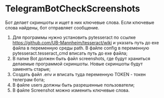# TelegramBotCheckScreenshots

Бот делает скриншоты и ищет в них ключевые слова. Если ключевые слова найдены, бот отправляет сообщение.


1. Для программы нужно установить pytesseract по ссылке https://github.com/UB-Mannheim/tesseract/wiki и указать путь до exe файла в переменную среды path. В файле config в переменную pytesseract.tesseract_cmd вписать путь до exe файла;
2. В папке Bot должен быть файл screenshots, где будут храниться делаемые программой скриншоты. Новые скриншоты будут заменять старые;
3. Создать файл .env и вписать туда переменную TOKEN - токен телеграм бота;
4. В файле users должны быть разрешенные пользователи;
5. В файле Screenshot можно изменить ключевые слова.

